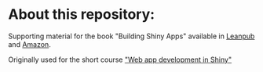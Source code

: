 # About this repository:


Supporting material for the book "Building Shiny Apps" available in 
[Leanpub](https://leanpub.com/buildingshinyapps/) and [Amazon](https://www.amazon.com/Building-Shiny-Apps-Development-users-ebook/dp/B077X15NT6).

Originally used for the short course 
["Web app development in Shiny"](https://www.cerge-ei.cz/economics-discovery-hub/2016-10-20/pablo-maldonado-web-app-development-in-r-using-shiny)



